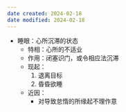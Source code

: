 ```yaml
---
date created: 2024-02-18
date modified: 2024-02-18
---
```

- 睡眼：心所沉滞的状态
    - 特相：心所的不适业
    - 作用：闭塞识门，或令相应法沉滞
    - 现起：
        1. 退离目标
        2. 昏昏欲睡
    - 近因：
        - 对导致怠惰的所缘起不理作意
